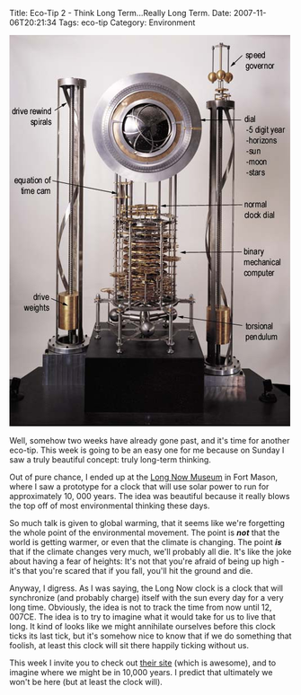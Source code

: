 Title: Eco-Tip 2 - Think Long Term...Really Long Term.
Date: 2007-11-06T20:21:34
Tags: eco-tip
Category: Environment


![No alt](/images/longnowclock.jpg)

Well, somehow two weeks have already gone past, and it's time for another 
eco-tip. This week is going to be an easy one for me because on Sunday I saw
 a truly beautiful concept: truly long-term thinking.

Out of pure chance, I ended up at the <a href="http://www.longnow.org" 
target="_blank">Long Now Museum</a> in Fort Mason, where I saw a prototype 
for a clock that will use solar power to run for approximately 10,
000 years. The idea was beautiful because it really blows the top off of 
most environmental thinking these days.

So much talk is given to global warming, that it seems like we're forgetting
 the whole point of the environmental movement. The point is 
 <i>**not**</i> that the world is getting warmer, 
 or even that the climate is changing. The point <i>**is**</i> 
 that if the climate changes very much, we'll probably all die. It's like 
 the joke about having a fear of heights: It's not that you're afraid of 
 being up high - it's that you're scared that if you fall, 
 you'll hit the ground and die.

Anyway, I digress. As I was saying, the Long Now clock is a clock that will 
synchronize (and probably charge) itself with the sun every day for a very 
long time. Obviously, the idea is not to track the time from now until 12,
007CE. The idea is to try to imagine what it would take for us to live that 
long. It kind of looks like we might annihilate ourselves before this clock 
ticks its last tick, but it's somehow nice to know that if we do something 
that foolish, at least this clock will sit there happily ticking without us.

This week I invite you to check out <a href="http://www.longnow.org" 
target="_blank">their site</a> (which is awesome), and to imagine where we 
might be in 10,000 years. I predict that ultimately we won't be here (but 
at least the clock will).
